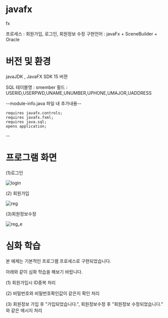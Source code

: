 # javafx
fx

프로세스 : 회원가입, 로그인, 회원정보 수정
구현언어 : javaFx + SceneBuilder + Oracle

# 버전 및 환경
javaJDK , JavaFX SDK 15 버젼

SQL  테이블명 : smember
               필드 : USERID,USERPWD,UNAME,UNUMBER,UPHONE,UMAJOR,UADDRESS
               
--module-info.java 파일 내 추가내용--

	requires javafx.controls;
	requires javafx.fxml;
	requires java.sql;
	opens application;
--


# 프로그램 화면
(1)로그인

![login](https://user-images.githubusercontent.com/93318468/140670337-7d7177d0-4fee-4b20-a90b-6983c8e1a648.jpg)

(2) 회원가입

![reg](https://user-images.githubusercontent.com/93318468/140670343-a0239797-bb66-4127-a2fe-1c1dce7fc58c.jpg)

(3)회원정보수정

![reg_e](https://user-images.githubusercontent.com/93318468/140670350-bdb0dfc6-eb30-48bd-9054-e2de7d2ddff9.jpg)

# 심화 학습
본 예제는 기본적인 프로그램 프로세스로 구현되었습니다.

아래와 같이 심화 학습을 해보기 바랍니다.

(1) 회원가입시 ID중복 처리

(2) 비밀번호와 비밀번호확인값이 같은지 확인 처리

(3) 회원정보 가입 후 "가입되었습니다.", 회원정보수정 후 "회원정보 수정되었습니다." 와 같은 메시지 처리
